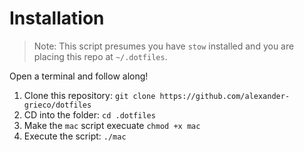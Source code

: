 # Installation

> Note:
This script presumes you have `stow` installed and you are placing this repo at `~/.dotfiles`.

Open a terminal and follow along!
1. Clone this repository: `git clone https://github.com/alexander-grieco/dotfiles`
2. CD into the folder: `cd .dotfiles`
3. Make the `mac` script execuate `chmod +x mac`
4. Execute the script: `./mac`
